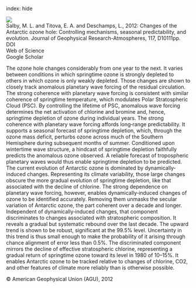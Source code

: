 index: hide

<div class="Citation">
    <div class="Citation-thumb CitationThumb-linked"  data-href="https://doi.org/10.1029/2011jd016285">
      <img src="https://static.claimspace.cloud/climate-study-static/refs/thumbs/8/Salby_et_al_2012-thumb.png" />
    </div>

  <div class="Citation-body">
    <div class="Citation-text">Salby, M. L. and Titova, E. A. and Deschamps, L., 2012: Changes of the Antarctic ozone hole: Controlling mechanisms, seasonal predictability, and evolution. <span class="Article-journal">Journal of Geophysical Research-Atmospheres, </span><span class="Article-volume">117, </span>D10111pp.</div>
    <div class="Citation-links">
      <div class="CitationLink" data-href="https://doi.org/10.1029/2011jd016285">
        <div class="CitationLink-icon CitationLink-Doi"></div>
        <div class="CitationLink-text">DOI</div>
      </div>
      <div class="CitationLink" data-href="http://cel.webofknowledge.com/InboundService.do?customersID=atyponcel&smartRedirect=yes&mode=FullRecord&IsProductCode=Yes&product=CEL&Init=Yes&Func=Frame&action=retrieve&SrcApp=literatum&SrcAuth=atyponcel&SID=7CNc3cIRaBKjGbSujFM&UT=WOS:000304563700001">
        <div class="CitationLink-icon CitationLink-Isi"></div>
        <div class="CitationLink-text">Web of Science</div>
      </div>
      <div class="CitationLink" data-href="https://scholar.google.com/scholar?q=10.1029/2011jd016285">
        <div class="CitationLink-icon CitationLink-Scholar"></div>
        <div class="CitationLink-text">Google Scholar</div>
      </div>
    </div>
  </div>
</div>

The ozone hole changes considerably from one year to the next. It varies between conditions in which springtime ozone is strongly depleted to others in which ozone is only weakly depleted. Those changes are shown to closely track anomalous planetary wave forcing of the residual circulation. The strong coherence with planetary wave forcing is consistent with similar coherence of springtime temperature, which modulates Polar Stratospheric Cloud (PSC). By controlling the lifetime of PSC, anomalous wave forcing determines the net activation of chlorine and bromine and, hence, springtime depletion of ozone during individual years. The strong coherence with planetary wave forcing affords long‐range predictability. It supports a seasonal forecast of springtime depletion, which, through the ozone mass deficit, perturbs ozone across much of the Southern Hemisphere during subsequent months of summer. Conditioned upon wintertime wave structure, a hindcast of springtime depletion faithfully predicts the anomalous ozone observed. A reliable forecast of tropospheric planetary waves would thus enable springtime depletion to be predicted. The current evolution of Antarctic ozone is dominated by dynamically‐induced changes. Representing its climate variability, those large changes obscure the more gradual evolution of springtime depletion, like that associated with the decline of chlorine. The strong dependence on planetary wave forcing, however, enables dynamically‐induced changes of ozone to be identified accurately. Removing them unmasks the secular variation of Antarctic ozone, the part coherent over a decade and longer. Independent of dynamically‐induced changes, that component discriminates to changes associated with stratospheric composition. It reveals a gradual but systematic rebound over the last decade. The upward trend is shown to be robust, significant at the 99.5% level. Uncertainty in this trend is thus small enough to make the probability of it arising through chance alignment of error less than 0.5%. The discriminated component mirrors the decline of effective stratospheric chlorine, representing a gradual return of springtime ozone toward its level in 1980 of 10–15%. It enables Antarctic ozone to be tracked relative to changes of chlorine, CO2, and other features of climate more reliably than is otherwise possible.

<div class="Citation-copy">
&copy; American Geophysical Union (AGU), 2012
</div>